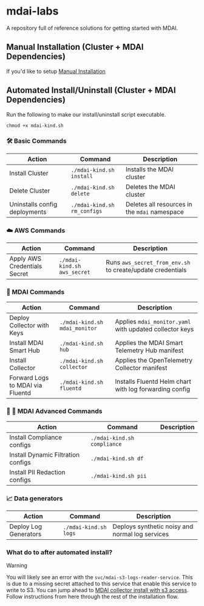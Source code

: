 # mdai-labs

A repository full of reference solutions for getting started with MDAI.

## Manual Installation (Cluster + MDAI Dependencies)

If you'd like to setup  [Manual Installation](install.md)

## Automated Install/Uninstall (Cluster + MDAI Dependencies)

Run the following to make our install/uninstall script executable.
```
chmod +x mdai-kind.sh
```


### 🛠 Basic Commands

| Action                          | Command                      | Description                                   |
|---------------------------------|------------------------------|-----------------------------------------------|
| Install Cluster                 | `./mdai-kind.sh install`    | Installs the MDAI cluster                      |
| Delete Cluster                  | `./mdai-kind.sh delete`     | Deletes the MDAI cluster                       |
| Uninstalls config deployments   | `./mdai-kind.sh rm_configs`  | Deletes all resources in the `mdai` namespace |


### ☁️ AWS Commands

| Action                          | Command                         | Description                                                   |
|---------------------------------|---------------------------------|---------------------------------------------------------------|
| Apply AWS Credentials Secret    | `./mdai-kind.sh aws_secret`     | Runs `aws_secret_from_env.sh` to create/update credentials    |


### 🐙 MDAI Commands

| Action                          | Command                         | Description                                                   |
|---------------------------------|---------------------------------|---------------------------------------------------------------|
| Deploy Collector with Keys      | `./mdai-kind.sh mdai_monitor`   | Applies `mdai_monitor.yaml` with updated collector keys       |
| Install MDAI Smart Hub          | `./mdai-kind.sh hub`            | Applies the MDAI Smart Telemetry Hub manifest                 |
| Install Collector               | `./mdai-kind.sh collector`      | Applies the OpenTelemetry Collector manifest                  |
| Forward Logs to MDAI via Fluentd| `./mdai-kind.sh fluentd`        | Installs Fluentd Helm chart with log forwarding config        |


### 💪 🐙 MDAI Advanced Commands

| Action                             | Command                               | Description                                                   |
|------------------------------------|---------------------------------------|---------------------------------------------------------------|
| Install Compliance configs         | `./mdai-kind.sh compliance`   |        |
| Install Dynamic Filtration configs | `./mdai-kind.sh df`   |        |
| Install PII Redaction configs      | `./mdai-kind.sh pii`   |        |

### 📈 Data generators

| Action                          | Command                         | Description                                                   |
|---------------------------------|---------------------------------|---------------------------------------------------------------|
| Deploy Log Generators           | `./mdai-kind.sh logs`           | Deploys synthetic noisy and normal log services               |

### What do to after automated install?

>[!WARNING]
>
>You will likely see an error with the `svc/mdai-s3-logs-reader-service`. This is due to a missing secret attached to this service that enable this service to write to S3. You can jump ahead to [MDAI collector install with s3 access](./aws/setup_iam_longterm_user_s3.md). Follow instructions from here through the rest of the installation flow.